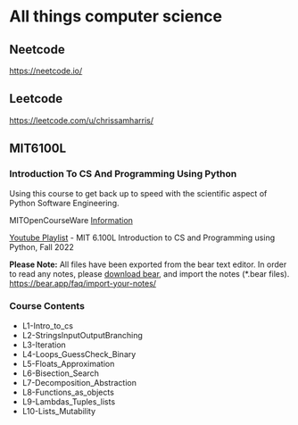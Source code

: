 # All things computer science 

## Neetcode 
https://neetcode.io/

## Leetcode 
https://leetcode.com/u/chrissamharris/

## MIT6100L
### Introduction To CS And Programming Using Python

Using this course to get back up to speed with the scientific aspect of Python Software Engineering. 

MITOpenCourseWare [Information](https://ocw.mit.edu/courses/6-100l-introduction-to-cs-and-programming-using-python-fall-2022/)

[Youtube Playlist](https://www.youtube.com/playlist?list=PLUl4u3cNGP62A-ynp6v6-LGBCzeH3VAQB) - MIT 6.100L Introduction to CS and Programming using Python, Fall 2022 

**Please Note:** All files have been exported from the bear text editor. In order to read any notes, please [download bear](https://bear.app/), and import the notes (*.bear files). https://bear.app/faq/import-your-notes/

### Course Contents 
* L1-Intro_to_cs
* L2-StringsInputOutputBranching               
* L3-Iteration
* L4-Loops_GuessCheck_Binary
* L5-Floats_Approximation
* L6-Bisection_Search
* L7-Decomposition_Abstraction 
* L8-Functions_as_objects
* L9-Lambdas_Tuples_lists 
* L10-Lists_Mutability 

